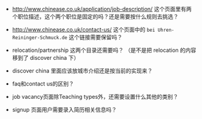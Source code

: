 - http://www.chinease.co.uk/application/job-description/
这个页面里有两个职位描述，这个两个职位是固定的吗？还是需要按什么规则去挑选？

- http://www.chinease.co.uk/contact-us/
这个页面中的 `bei Uhren-Reininger-Schmuck.de` 这个链接需要保留吗？

- relocation/partnership 这两个目录还需要吗？
（是不是把 relocation 的内容移到了 discover china 下）

- discover china 里面应该放城市介绍还是按当前的实现来？

- faq和contact us的区别？

- job vacancy页面除Teaching types外，还需要设置什么其他的类别？

- signup 页面用户需要录入简历相关信息吗？
